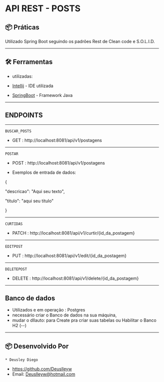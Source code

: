 # API REST -  POSTS


## 📦 Práticas

Utilizado Spring Boot seguindo os padrões Rest de Clean code e S.O.L.I.D.

-----------------------------------------------------------------------------

## 🛠️ Ferramentas

 * utilizadas:

* [Intellij](https://www.jetbrains.com/pt-br/idea/) - IDE utilizada
* [SpringBoot](https://spring.io/projects/spring-boot) - Framework Java

-----------------------------------------------------------------------------
## ENDPOINTS


------------------------------------------------------------------------------

    BUSCAR_POSTS

* GET : http://localhost:8081/api/v1/postagens  

------------------------------------------------------------------------------

    POSTAR

* POST : http://localhost:8081/api/v1/postagens 

* Exemplos de entrada de dados:

{

"descricao": "Aqui seu texto",

"titulo": "aqui seu titulo"
   
}

-------------------------------------------------------------------------------
    CURTIDAS

* PATCH : http://localhost:8081/api/v1/curtir/{id_da_postagem}

-------------------------------------------------------------------------------
    EDITPOST

* PUT : http://localhost:8081/api/v1/edit/{id_da_postagem}

-------------------------------------------------------------------------------
    DELETEPOST

* DELETE : http://localhost:8081/api/v1/delete/{id_da_postagem}

-------------------------------------------------------------------------------

## Banco de dados

* Utilizados e em operação : Postgres
* necessário criar o Banco de dados na sua máquina, 
* mudar o dllauto: para Create pra criar suas tabelas
  ou Habilitar o Banco H2 (--)

------------------------------------------------------------------------------
## 📦 Desenvolvido Por 

    * Deusley Diego 

 * https://github.com/Deuslleyw
* Email: Deuslleyw@hotmail.com





